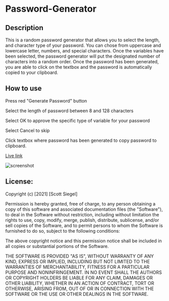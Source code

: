 # Password-Generator

## Description
This is a random password generator that allows you to select the length, and character type of your password. You can chose from uppercase and lowercase letter, numbers, and special characters. Once the variables have been selected, the password generator will put the designated number of characters into a random order. Once the password has been generated, you are able to click on the textbox and the password is automatically copied to your clipboard.

## How to use
Press red "Generate Password" button

Select the length of password between 8 and 128 characters

Select OK to approve the specific type of variable for your password

Select Cancel to skip

Click textbox where password has been generated to copy password to clipboard.

[Live link](https://scoven2.github.io/Professional-Portfolio/)

![screenshot](/assets/images/Screenshot(3).png/)


## License:

Copyright (c) [2021] [Scott Siegel]

Permission is hereby granted, free of charge, to any person obtaining a copy of this software and associated documentation files (the "Software"), to deal in the Software without restriction, including without limitation the rights to use, copy, modify, merge, publish, distribute, sublicense, and/or sell copies of the Software, and to permit persons to whom the Software is furnished to do so, subject to the following conditions:

The above copyright notice and this permission notice shall be included in all copies or substantial portions of the Software.

THE SOFTWARE IS PROVIDED "AS IS", WITHOUT WARRANTY OF ANY KIND, EXPRESS OR IMPLIED, INCLUDING BUT NOT LIMITED TO THE WARRANTIES OF MERCHANTABILITY, FITNESS FOR A PARTICULAR PURPOSE AND NONINFRINGEMENT. IN NO EVENT SHALL THE AUTHORS OR COPYRIGHT HOLDERS BE LIABLE FOR ANY CLAIM, DAMAGES OR OTHER LIABILITY, WHETHER IN AN ACTION OF CONTRACT, TORT OR OTHERWISE, ARISING FROM, OUT OF OR IN CONNECTION WITH THE SOFTWARE OR THE USE OR OTHER DEALINGS IN THE SOFTWARE.